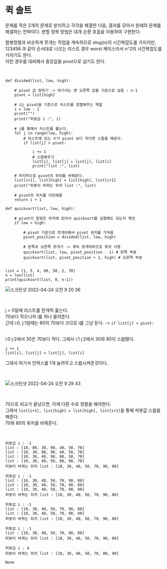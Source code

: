 # 퀵 솔트
문제를 작은 2개의 문제로 분리하고 각각을 해결한 다음, 결과를 모아서 원래의 문제를 해결하는 전략이다.
분할 정복 방법은 대개 순환 호출을 이용하여 구현한다.

합병정렬과 비슷하게 쪼개는 작업을 계속하므로 nlog(n)의 시간복잡도를 가지지만,  
123456 과 같이 순서대로 나오는 리스트 경우 worst 케이스라서 n^2의 시간복잡도를 가지기도 한다.  
이런 경우를 대비해서 중앙값을 pivot으로 삼기도 한다.

<br>


```
def divided(list, low, high):

    # pivot 값 정하기 -> 여기서는 맨 오른쪽 값을 기준으로 삼음 : n-1
    pivot = list[high]

    # i는 pivot을 기준으로 리스트를 정렬해주는 역할
    i = low - 1
    print("")
    print("피봇값 i :", i)

    # j를 통해서 리스트를 훑는다.
    for j in range(low, high):
        # 리스트에 있는 수가 pivot 보다 작다면 스왑을 해준다.
        if list[j] < pivot:

            i += 1
            # 스왑해주기
            list[i], list[j] = list[j], list[i]
            print("list :", list)

    # 마지막으로 pivot의 위치를 바꿔준다.
    list[i+1], list[high] = list[high], list[i+1]
    print("피봇이 바뀌는 위치 list :", list)

    # pivot의 위치를 리턴해줌
    return i + 1

def quicksort(list, low, high):
    
    # pivot이 알맞은 위치에 있어서 quicksort를 실행해도 되는지 확인
    if low < high:

        # pivot 기준으로 쪼개야해서 pivot 위치를 가져옴
        pivot_position = divided(list, low, high)

        # 왼쪽과 오른쪽 쪼개기 -> 계속 쪼개야하므로 회귀 사용
        quicksort(list, low, pivot_position - 1) # 왼쪽 부분
        quicksort(list, pivot_position + 1, high) # 오른쪽 부분


list = [1, 5, 4, 60, 50, 2, 70]
n = len(list)
print(quicksort(list, 0, n-1))
```

![스크린샷 2022-04-24 오전 9 20 36](https://user-images.githubusercontent.com/81137234/164950440-e8a9b307-8a7d-4c47-8bc8-2f11c45994ca.png)



<br>

j = 0일때 리스트를 한개씩 훑는다.  
70보다 작으니까 i를 하나 올려준다.  
근데 i:0, j:1일때는 80이 70보다 크므로 i를 그냥 둔다. -> `if list[j] < pivot:`

<br>
i:0 j:2에서 30은 70보다 작다.  
그래서 i:1 j:2에서 30와 80이 스왑됐다.

```
i += 1
list[i], list[j] = list[j], list[i]
```

그래서 여기서 인덱스를 1개 늘려주고 스왑시켜준것이다.

<br>

![스크린샷 2022-04-24 오전 9 29 43](https://user-images.githubusercontent.com/81137234/164950613-af78a7d8-f568-41ae-b155-c83fd119a64b.png)

<br>

70으로 비교가 끝났으면, 이제 다른 수로 정렬을 해야한다.  
그래서 `list[i+1], list[high] = list[high], list[i+1]`을 통해 피봇값 스왑을 해준다.  
70와 80의 위치를 바꿔준다.  

<br>


```
피봇값 i : -1
list : [10, 80, 30, 90, 40, 50, 70]
list : [10, 30, 80, 90, 40, 50, 70]
list : [10, 30, 40, 90, 80, 50, 70]
list : [10, 30, 40, 50, 80, 90, 70]
피봇이 바뀌는 위치 list : [10, 30, 40, 50, 70, 90, 80]

피봇값 i : -1
list : [10, 30, 40, 50, 70, 90, 80]
list : [10, 30, 40, 50, 70, 90, 80]
list : [10, 30, 40, 50, 70, 90, 80]
피봇이 바뀌는 위치 list : [10, 30, 40, 50, 70, 90, 80]

피봇값 i : -1
list : [10, 30, 40, 50, 70, 90, 80]
list : [10, 30, 40, 50, 70, 90, 80]
피봇이 바뀌는 위치 list : [10, 30, 40, 50, 70, 90, 80]

피봇값 i : -1
list : [10, 30, 40, 50, 70, 90, 80]
피봇이 바뀌는 위치 list : [10, 30, 40, 50, 70, 90, 80]

피봇값 i : 4
피봇이 바뀌는 위치 list : [10, 30, 40, 50, 70, 80, 90]

None

```